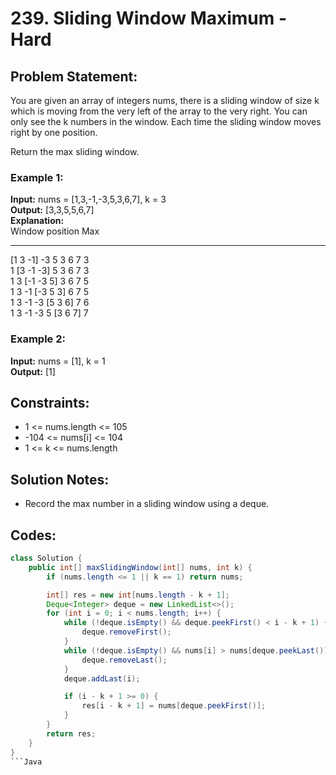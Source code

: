 # 239. Sliding Window Maximum - Hard

## Problem Statement:

You are given an array of integers nums, there is a sliding window of size k which is moving from the very left of the array to the very right. You can only see the k numbers in the window. Each time the sliding window moves right by one position.

Return the max sliding window.

### Example 1:

**Input:** nums = [1,3,-1,-3,5,3,6,7], k = 3  
**Output:** [3,3,5,5,6,7]  
**Explanation:**   
Window position                Max
---------------               -----
[1  3  -1] -3  5  3  6  7       3  
 1 [3  -1  -3] 5  3  6  7       3  
 1  3 [-1  -3  5] 3  6  7       5  
 1  3  -1 [-3  5  3] 6  7       5  
 1  3  -1  -3 [5  3  6] 7       6  
 1  3  -1  -3  5 [3  6  7]      7  

### Example 2:

**Input:** nums = [1], k = 1  
**Output:** [1]
 

## Constraints:

- 1 <= nums.length <= 105
- -104 <= nums[i] <= 104
- 1 <= k <= nums.length

## Solution Notes:
- Record the max number in a sliding window using a deque.

## Codes:

```Java
class Solution {
    public int[] maxSlidingWindow(int[] nums, int k) {
        if (nums.length <= 1 || k == 1) return nums;

        int[] res = new int[nums.length - k + 1];
        Deque<Integer> deque = new LinkedList<>();
        for (int i = 0; i < nums.length; i++) {
            while (!deque.isEmpty() && deque.peekFirst() < i - k + 1) {
                deque.removeFirst();
            }
            while (!deque.isEmpty() && nums[i] > nums[deque.peekLast()]) {
                deque.removeLast();
            }
            deque.addLast(i);

            if (i - k + 1 >= 0) {
                res[i - k + 1] = nums[deque.peekFirst()];
            }
        }
        return res;
    }
}
```Java